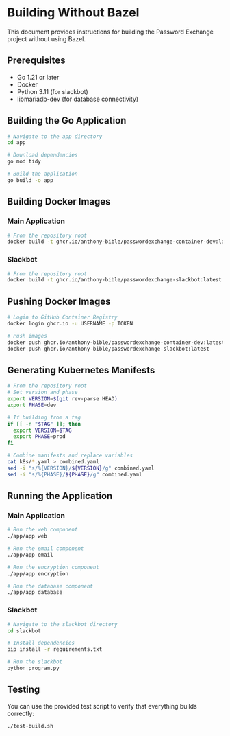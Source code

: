 # Building Without Bazel

This document provides instructions for building the Password Exchange project without using Bazel.

## Prerequisites

- Go 1.21 or later
- Docker
- Python 3.11 (for slackbot)
- libmariadb-dev (for database connectivity)

## Building the Go Application

```bash
# Navigate to the app directory
cd app

# Download dependencies
go mod tidy

# Build the application
go build -o app
```

## Building Docker Images

### Main Application

```bash
# From the repository root
docker build -t ghcr.io/anthony-bible/passwordexchange-container-dev:latest .
```

### Slackbot

```bash
# From the repository root
docker build -t ghcr.io/anthony-bible/passwordexchange-slackbot:latest -f slackbot/Dockerfile slackbot/
```

## Pushing Docker Images

```bash
# Login to GitHub Container Registry
docker login ghcr.io -u USERNAME -p TOKEN

# Push images
docker push ghcr.io/anthony-bible/passwordexchange-container-dev:latest
docker push ghcr.io/anthony-bible/passwordexchange-slackbot:latest
```

## Generating Kubernetes Manifests

```bash
# From the repository root
# Set version and phase
export VERSION=$(git rev-parse HEAD)
export PHASE=dev

# If building from a tag
if [[ -n "$TAG" ]]; then
  export VERSION=$TAG
  export PHASE=prod
fi

# Combine manifests and replace variables
cat k8s/*.yaml > combined.yaml
sed -i "s/%{VERSION}/${VERSION}/g" combined.yaml
sed -i "s/%{PHASE}/${PHASE}/g" combined.yaml
```

## Running the Application

### Main Application

```bash
# Run the web component
./app/app web

# Run the email component
./app/app email

# Run the encryption component
./app/app encryption

# Run the database component
./app/app database
```

### Slackbot

```bash
# Navigate to the slackbot directory
cd slackbot

# Install dependencies
pip install -r requirements.txt

# Run the slackbot
python program.py
```

## Testing

You can use the provided test script to verify that everything builds correctly:

```bash
./test-build.sh
```
